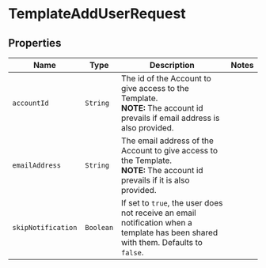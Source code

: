 

# TemplateAddUserRequest



## Properties

| Name | Type | Description | Notes |
|------------ | ------------- | ------------- | -------------|
| `accountId` | ```String``` |  The id of the Account to give access to the Template.<br>**NOTE:** The account id prevails if email address is also provided.  |  |
| `emailAddress` | ```String``` |  The email address of the Account to give access to the Template.<br>**NOTE:** The account id prevails if it is also provided.  |  |
| `skipNotification` | ```Boolean``` |  If set to `true`, the user does not receive an email notification when a template has been shared with them. Defaults to `false`.  |  |



